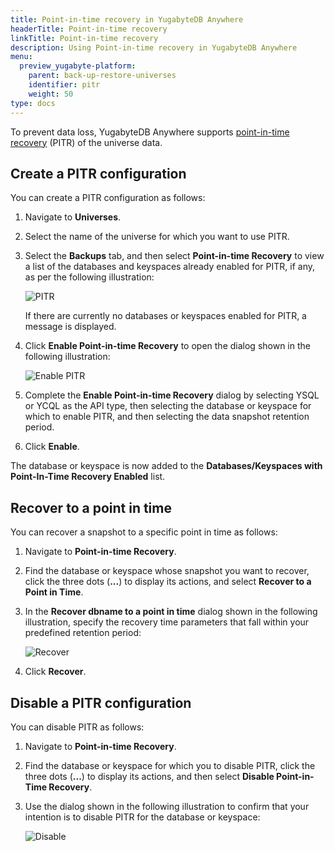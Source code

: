 ```yaml
---
title: Point-in-time recovery in YugabyteDB Anywhere
headerTitle: Point-in-time recovery
linkTitle: Point-in-time recovery
description: Using Point-in-time recovery in YugabyteDB Anywhere
menu:
  preview_yugabyte-platform:
    parent: back-up-restore-universes
    identifier: pitr
    weight: 50
type: docs
---
```


To prevent data loss, YugabyteDB Anywhere supports [point-in-time recovery](../../../manage/backup-restore/point-in-time-recovery/) (PITR) of the universe data.

## Create a PITR configuration

You can create a PITR configuration as follows:

1. Navigate to **Universes**.

1. Select the name of the universe for which you want to use PITR.

1. Select the **Backups** tab, and then select **Point-in-time Recovery** to view a list of the databases and keyspaces already enabled for PITR, if any, as per the following illustration:

   ![PITR](/images/yp/pitr-main.png)

   If there are currently no databases or keyspaces enabled for PITR, a message is displayed.

1. Click **Enable Point-in-time Recovery** to open the dialog shown in the following illustration:

   ![Enable PITR](/images/yp/enable-pitr.png)

1. Complete the **Enable Point-in-time Recovery** dialog by selecting YSQL or YCQL as the API type, then selecting the database or keyspace for which to enable PITR, and then selecting the data snapshot retention period.

1. Click **Enable**.

The database or keyspace is now added to the **Databases/Keyspaces with Point-In-Time Recovery Enabled** list.

## Recover to a point in time

You can recover a snapshot to a specific point in time as follows:

1. Navigate to **Point-in-time Recovery**.

2. Find the database or keyspace whose snapshot you want to recover, click the three dots (**...**) to display its actions, and select **Recover to a Point in Time**.

3. In the **Recover dbname to a point in time** dialog shown in the following illustration, specify the recovery time parameters that fall within your predefined retention period:

   ![Recover](/images/yp/pitr-recover.png)

4. Click **Recover**.

## Disable a PITR configuration

You can disable PITR as follows:

1. Navigate to **Point-in-time Recovery**.

2. Find the database or keyspace for which you to disable PITR, click the three dots (**...**) to display its actions, and then select **Disable Point-in-Time Recovery**.

3. Use the dialog shown in the following illustration to confirm that your intention is to disable PITR for the database or keyspace:

   ![Disable](/images/yp/pitr-disable.png)
